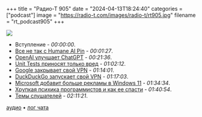 +++
title = "Радио-Т 905"
date = "2024-04-13T18:24:40"
categories = ["podcast"]
image = "https://radio-t.com/images/radio-t/rt905.jpg"
filename = "rt_podcast905"
+++

![](https://radio-t.com/images/radio-t/rt905.jpg)

- Вступление - *00:00:00*.
- [Все не так с Humane AI Pin](https://gizmodo.com/everything-you-should-know-humane-ai-pin-1851407533) - *00:01:27*.
- [OpenAI улучшает ChatGPT](https://techcrunch.com/2024/04/11/openai-makes-chatgpt-more-direct-less-verbose/) - *00:21:36*.
- [Unit Tests приносят только вред](https://www.shaiyallin.com/post/unit-tests-considered-harmful) - *01:02:12*.
- [Google закрывает свой VPN](https://arstechnica.com/gadgets/2024/04/google-is-killing-off-its-one-vpn-service/) - *01:14:01*.
- [DuckDuckGo запускает свой VPN](https://techcrunch.com/2024/04/11/duckduckgo-launches-a-new-subscription-to-bundle-vpn-and-identity-theft-protection/) - *01:17:03*.
- [Microsoft добавит больше рекламы в  Windows 11](https://www.theverge.com/2024/4/12/24128640/microsoft-windows-11-start-menu-ads-app-recommendations) - *01:34:34*.
- [Хрупкая психика программистов и как ее спасти](https://vadimkravcenko.com/shorts/mental-health-in-software-engineering/) - *01:40:54*.
- [Темы слушателей](https://radio-t.com/p/2024/04/09/prep-905/) - *02:11:21*.


[аудио](https://cdn.radio-t.com/rt_podcast905.mp3) • [лог чата](https://chat.radio-t.com/logs/radio-t-905.html)
<audio src="https://cdn.radio-t.com/rt_podcast905.mp3" preload="none"></audio>
